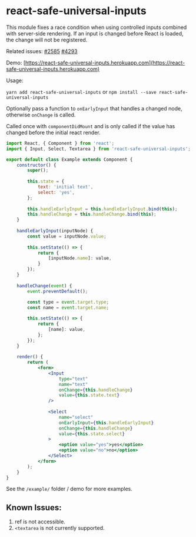 # react-safe-universal-inputs

This module fixes a race condition when using controlled inputs combined with server-side rendering. If an input is changed before React is loaded, the change will not be registered.

Related issues: [#2585](https://github.com/facebook/react/issues/2585) [#4293](https://github.com/facebook/react/issues/4293)

Demo: [https://react-safe-universal-inputs.herokuapp.com](https://react-safe-universal-inputs.herokuapp.com)

Usage:

``yarn add react-safe-universal-inputs`` or ``npm install --save react-safe-universal-inputs``

Optionally pass a function to ``onEarlyInput`` that handles a changed node, otherwise ``onChange`` is called. 

Called once with ``componentDidMount`` and is only called if the value has changed before the initial react render.

```jsx
import React, { Component } from 'react';
import { Input, Select, Textarea } from 'react-safe-universal-inputs';

export default class Example extends Component {
    constructor() {
        super();
        
        this.state = {
            text: 'initial text',
            select: 'yes',
        };
        
        this.handleEarlyInput = this.handleEarlyInput.bind(this);
        this.handleChange = this.handleChange.bind(this);
    }
    
    handleEarlyInput(inputNode) {
        const value = inputNode.value;
        
        this.setState(() => {
            return {
                [inputNode.name]: value,
            }
        });
    }
    
    handleChange(event) {
        event.preventDefault();
        
        const type = event.target.type;
        const name = event.target.name;

        this.setState(() => {
            return {
                [name]: value,
            };
        });
    }
    
    render() {
        return (
            <form>
                <Input 
                    type="text"
                    name="text" 
                    onChange={this.handleChange} 
                    value={this.state.text}
                />
                
                <Select 
                    name="select" 
                    onEarlyInput={this.handleEarlyInput} 
                    onChange={this.handleChange} 
                    value={this.state.select}
                >
                    <option value="yes">yes</option>
                    <option value="no">no</option>
                </Select>
            </form>
        );
    }
}
```

See the ``/example/`` folder / demo for more examples.


## Known Issues:
1. ref is not accessible.
2. ``<textarea`` is not currently supported.

